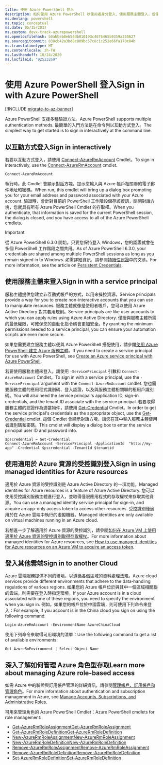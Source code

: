 ```yaml
---
title: 使用 Azure PowerShell 登入
description: 如何使用 Azure PowerShell 以使用者身分登入、使用服務主體登入，或使用適用於 Azure 資源的受控識別登入。
ms.devlang: powershell
ms.topic: conceptual
ms.date: 05/15/2017
ms.custom: devx-track-azurepowershell
ms.openlocfilehash: b0abbeb0eb54db010193c4676465b9359a355627
ms.sourcegitcommit: 038cb42a3bd8c009bc57c8c1c252e66fa170c84b
ms.translationtype: HT
ms.contentlocale: zh-TW
ms.lasthandoff: 10/24/2020
ms.locfileid: "92523269"
---
```

# <a name="sign-in-with-azure-powershell"></a><span data-ttu-id="669f9-103">使用 Azure PowerShell 登入</span><span class="sxs-lookup"><span data-stu-id="669f9-103">Sign in with Azure PowerShell</span></span>

[!INCLUDE [migrate-to-az-banner](../../includes/migrate-to-az-banner.md)]

<span data-ttu-id="669f9-104">Azure PowerShell 支援多種驗證方法。</span><span class="sxs-lookup"><span data-stu-id="669f9-104">Azure PowerShell supports multiple authentication methods.</span></span> <span data-ttu-id="669f9-105">最簡單的入門方法是在命令列以互動方式登入。</span><span class="sxs-lookup"><span data-stu-id="669f9-105">The simplest way to get started is to sign in interactively at the command line.</span></span>

## <a name="sign-in-interactively"></a><span data-ttu-id="669f9-106">以互動方式登入</span><span class="sxs-lookup"><span data-stu-id="669f9-106">Sign in interactively</span></span>

<span data-ttu-id="669f9-107">若要以互動方式登入，請使用 [Connect-AzureRmAccount](/powershell/module/azurerm.profile/connect-azurermaccount) Cmdlet。</span><span class="sxs-lookup"><span data-stu-id="669f9-107">To sign in interactively, use the [Connect-AzureRmAccount](/powershell/module/azurerm.profile/connect-azurermaccount) cmdlet.</span></span>

```azurepowershell-interactive
Connect-AzureRmAccount
```

<span data-ttu-id="669f9-108">執行時，此 Cmdlet 會顯示對話方塊，提示您輸入與 Azure 帳戶相關聯的電子郵件地址和密碼。</span><span class="sxs-lookup"><span data-stu-id="669f9-108">When run, this cmdlet will bring up a dialog box prompting you for your email address and password associated with your Azure account.</span></span> <span data-ttu-id="669f9-109">驗證時，會針對目前的 PowerShell 工作階段儲存該資訊，關閉對話方塊，您就具有所有 Azure PowerShell Cmdlet 的存取權。</span><span class="sxs-lookup"><span data-stu-id="669f9-109">When you authenticate, that information is saved for the current PowerShell session, the dialog is closed, and you have access to all of the Azure PowerShell cmdlets.</span></span>

> [!IMPORTANT]
> <span data-ttu-id="669f9-110">從 Azure PowerShell 6.3.0 開始，只要您保持登入 Windows，您的認證就會在多個 PowerShell 工作階段之間共用。</span><span class="sxs-lookup"><span data-stu-id="669f9-110">As of Azure PowerShell 6.3.0, your credentials are shared among multiple PowerShell sessions as long as you remain signed in to Windows.</span></span> <span data-ttu-id="669f9-111">如需詳細資訊，請參閱[持續性認證](context-persistence.md)中的文章。</span><span class="sxs-lookup"><span data-stu-id="669f9-111">For more information, see the article on [Persistent Credentials](context-persistence.md).</span></span>

## <a name="sign-in-with-a-service-principal"></a><span data-ttu-id="669f9-112">使用服務主體來登入</span><span class="sxs-lookup"><span data-stu-id="669f9-112">Sign in with a service principal</span></span>

<span data-ttu-id="669f9-113">服務主體提供您建立非互動式帳戶的方式，以用來操控資源。</span><span class="sxs-lookup"><span data-stu-id="669f9-113">Service principals provide a way for you to create non-interactive accounts that you can use to manipulate resources.</span></span> <span data-ttu-id="669f9-114">服務主體就像是使用者帳戶，您可以使用 Azure Active Directory 對其套用規則。</span><span class="sxs-lookup"><span data-stu-id="669f9-114">Service principals are like user accounts to which you can apply rules using Azure Active Directory.</span></span> <span data-ttu-id="669f9-115">僅授與服務主體所需的最低權限，可確保您的自動化指令碼會更加安全。</span><span class="sxs-lookup"><span data-stu-id="669f9-115">By granting the minimum permissions needed to a service principal, you can ensure your automation scripts are even more secure.</span></span>

<span data-ttu-id="669f9-116">如果您需要建立服務主體以便與 Azure PowerShell 搭配使用，請參閱[使用 Azure PowerShell 建立 Azure 服務主體](create-azure-service-principal-azureps.md)。</span><span class="sxs-lookup"><span data-stu-id="669f9-116">If you need to create a service principal for use with Azure PowerShell, see [Create an Azure service principal with Azure PowerShell](create-azure-service-principal-azureps.md).</span></span>

<span data-ttu-id="669f9-117">若要使用服務主體來登入，請使用 `-ServicePrincipal` 引數和 `Connect-AzureRmAccount` Cmdlet。</span><span class="sxs-lookup"><span data-stu-id="669f9-117">To sign in with a service principal, use the `-ServicePrincipal` argument with the `Connect-AzureRmAccount` cmdlet.</span></span> <span data-ttu-id="669f9-118">您也需要服務主體的應用程式識別碼、登入認證，以及與服務主體相關聯的租用戶識別碼。</span><span class="sxs-lookup"><span data-stu-id="669f9-118">You will also need the service princpal's application ID, sign-in credentials, and the tenant ID associate with the service principal.</span></span> <span data-ttu-id="669f9-119">若要取得服務主體的認證作為適當物件，請使用 [Get-Credential](/powershell/module/microsoft.powershell.security/get-credential) Cmdlet。</span><span class="sxs-lookup"><span data-stu-id="669f9-119">In order to get the service principal's credentials as the appropriate object, use the [Get-Credential](/powershell/module/microsoft.powershell.security/get-credential) cmdlet.</span></span> <span data-ttu-id="669f9-120">這個 Cmdlet 會顯示對話方塊，讓您在其中輸入服務主體使用者識別碼和密碼。</span><span class="sxs-lookup"><span data-stu-id="669f9-120">This cmdlet will display a dialog box to enter the service principal user ID and password into.</span></span>

```azurepowershell-interactive
$pscredential = Get-Credential
Connect-AzureRmAccount -ServicePrincipal -ApplicationId  "http://my-app" -Credential $pscredential -TenantId $tenantid
```

## <a name="sign-in-using-managed-identities-for-azure-resources"></a><span data-ttu-id="669f9-121">使用適用於 Azure 資源的受控識別登入</span><span class="sxs-lookup"><span data-stu-id="669f9-121">Sign in using managed identities for Azure resources</span></span>

<span data-ttu-id="669f9-122">適用於 Azure 資源的受控識別是 Azure Active Directory 的一項功能。</span><span class="sxs-lookup"><span data-stu-id="669f9-122">Managed identities for Azure resources is a feature of Azure Active Directory.</span></span> <span data-ttu-id="669f9-123">您可以使用受控識別服務主體進行登入，並取得僅限應用程式的存取權杖來存取其他資源。</span><span class="sxs-lookup"><span data-stu-id="669f9-123">You can use a managed identity service principal for sign-in, and acquire an app-only access token to access other resources.</span></span> <span data-ttu-id="669f9-124">受控識別僅適用於在 Azure 雲端中執行的虛擬機器。</span><span class="sxs-lookup"><span data-stu-id="669f9-124">Managed identities are only available on virtual machines running in an Azure cloud.</span></span>

<span data-ttu-id="669f9-125">若想進一步了解適用於 Azure 資源的受控識別，請參閱[如何在 Azure VM 上使用適用於 Azure 資源的受控識別取得存取權杖](/azure/active-directory/managed-identities-azure-resources/how-to-use-vm-token)。</span><span class="sxs-lookup"><span data-stu-id="669f9-125">For more information about managed identities for Azure resources, see [How to use managed identities for Azure resources on an Azure VM to acquire an access token](/azure/active-directory/managed-identities-azure-resources/how-to-use-vm-token).</span></span>

## <a name="sign-in-to-another-cloud"></a><span data-ttu-id="669f9-126">登入其他雲端</span><span class="sxs-lookup"><span data-stu-id="669f9-126">Sign in to another Cloud</span></span>

<span data-ttu-id="669f9-127">Azure 雲端服務提供不同的環境，以遵循各個區域的資料處理法規。</span><span class="sxs-lookup"><span data-stu-id="669f9-127">Azure cloud services provide different environments that adhere to the data-handling regulations of various regions.</span></span> <span data-ttu-id="669f9-128">如果您的 Azure 帳戶位於與其中一個區域相關聯的雲端，則需要在登入時指定環境。</span><span class="sxs-lookup"><span data-stu-id="669f9-128">If your Azure account is in a cloud associated with one of these regions, you need to specify the environment when you sign in.</span></span> <span data-ttu-id="669f9-129">例如，如果您的帳戶位於中國雲端，則可使用下列命令來登入：</span><span class="sxs-lookup"><span data-stu-id="669f9-129">For example, if you account is in the China cloud you sign on using the following command:</span></span>

```azurepowershell-interactive
Login-AzureRmAccount -EnvironmentName AzureChinaCloud
```

<span data-ttu-id="669f9-130">使用下列命令來取得可用環境的清單：</span><span class="sxs-lookup"><span data-stu-id="669f9-130">Use the following command to get a list of available environments:</span></span>

```azurepowershell-interactive
Get-AzureRmEnvironment | Select-Object Name
```

## <a name="learn-more-about-managing-azure-role-based-access"></a><span data-ttu-id="669f9-131">深入了解如何管理 Azure 角色型存取</span><span class="sxs-lookup"><span data-stu-id="669f9-131">Learn more about managing Azure role-based access</span></span>

<span data-ttu-id="669f9-132">如需 Azure 中的驗證與訂用帳戶管理的詳細資訊，請參閱[管理帳戶、訂用帳戶和管理角色](/azure/active-directory/role-based-access-control-configure)。</span><span class="sxs-lookup"><span data-stu-id="669f9-132">For more information about authentication and subscription management in Azure, see [Manage Accounts, Subscriptions, and Administrative Roles](/azure/active-directory/role-based-access-control-configure).</span></span>

<span data-ttu-id="669f9-133">可用來管理角色的 Azure PowerShell Cmdlet：</span><span class="sxs-lookup"><span data-stu-id="669f9-133">Azure PowerShell cmdlets for role management:</span></span>

* [<span data-ttu-id="669f9-134">Get-AzureRmRoleAssignment</span><span class="sxs-lookup"><span data-stu-id="669f9-134">Get-AzureRmRoleAssignment</span></span>](/powershell/module/AzureRM.Resources/Get-AzureRmRoleAssignment)
* [<span data-ttu-id="669f9-135">Get-AzureRmRoleDefinition</span><span class="sxs-lookup"><span data-stu-id="669f9-135">Get-AzureRmRoleDefinition</span></span>](/powershell/module/AzureRM.Resources/Get-AzureRmRoleDefinition)
* [<span data-ttu-id="669f9-136">New-AzureRmRoleAssignment</span><span class="sxs-lookup"><span data-stu-id="669f9-136">New-AzureRmRoleAssignment</span></span>](/powershell/module/AzureRM.Resources/New-AzureRmRoleAssignment)
* [<span data-ttu-id="669f9-137">New-AzureRmRoleDefinition</span><span class="sxs-lookup"><span data-stu-id="669f9-137">New-AzureRmRoleDefinition</span></span>](/powershell/module/AzureRM.Resources/New-AzureRmRoleDefinition)
* [<span data-ttu-id="669f9-138">Remove-AzureRmRoleAssignment</span><span class="sxs-lookup"><span data-stu-id="669f9-138">Remove-AzureRmRoleAssignment</span></span>](/powershell/module/AzureRM.Resources/Remove-AzureRmRoleAssignment)
* [<span data-ttu-id="669f9-139">Remove-AzureRmRoleDefinition</span><span class="sxs-lookup"><span data-stu-id="669f9-139">Remove-AzureRmRoleDefinition</span></span>](/powershell/module/AzureRM.Resources/Remove-AzureRmRoleDefinition)
* [<span data-ttu-id="669f9-140">Set-AzureRmRoleDefinition</span><span class="sxs-lookup"><span data-stu-id="669f9-140">Set-AzureRmRoleDefinition</span></span>](/powershell/module/AzureRM.Resources/Set-AzureRmRoleDefinition)
